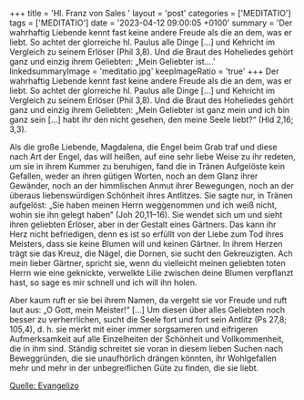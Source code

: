 +++
title = 'Hl. Franz von Sales  '
layout = 'post'
categories = ['MEDITATIO']
tags = ['MEDITATIO']
date = '2023-04-12 09:00:05 +0100'
summary = 'Der wahrhaftig Liebende kennt fast keine andere Freude als die an dem, was er liebt. So achtet der glorreiche hl. Paulus alle Dinge […] und Kehricht im Vergleich zu seinem Erlöser (Phil 3,8). Und die Braut des Hoheliedes gehört ganz und einzig ihrem Geliebten: „Mein Geliebter ist....'
linkedsummaryImage = 'meditatio.jpg'
keepImageRatio = 'true'
+++
Der wahrhaftig Liebende kennt fast keine andere Freude als die an dem, was er liebt. So achtet der glorreiche hl. Paulus alle Dinge […] und Kehricht im Vergleich zu seinem Erlöser (Phil 3,8). Und die Braut des Hoheliedes gehört ganz und einzig ihrem Geliebten: „Mein Geliebter ist ganz mein und ich bin ganz sein […] habt ihr den nicht gesehen, den meine Seele liebt?“ (Hld 2,16; 3,3).<!--more-->

Als die große Liebende, Magdalena, die Engel beim Grab traf und diese nach Art der Engel, das will heißen, auf eine sehr liebe Weise zu ihr redeten, um sie in ihrem Kummer zu beruhigen, fand die in Tränen Aufgelöste kein Gefallen, weder an ihren gütigen Worten, noch an dem Glanz ihrer Gewänder, noch an der himmlischen Anmut ihrer Bewegungen, noch an der überaus liebenswürdigen Schönheit ihres Antlitzes. Sie sagte nur, in Tränen aufgelöst: „Sie haben meinen Herrn weggenommen und ich weiß nicht, wohin sie ihn gelegt haben“ (Joh 20,11–16). Sie wendet sich um und sieht ihren geliebten Erlöser, aber in der Gestalt eines Gärtners. Das kann ihr Herz nicht befriedigen, denn es ist so erfüllt von der Liebe zum Tod ihres Meisters, dass sie keine Blumen will und keinen Gärtner. In ihrem Herzen trägt sie das Kreuz, die Nägel, die Dornen, sie sucht den Gekreuzigten. Ach mein lieber Gärtner, spricht sie, wenn du vielleicht meinen geliebten toten Herrn wie eine geknickte, verwelkte Lilie zwischen deine Blumen verpflanzt hast, so sage es mir schnell und ich will ihn holen. 

Aber kaum ruft er sie bei ihrem Namen, da vergeht sie vor Freude und ruft laut aus: „O Gott, mein Meister!“ […] Um diesen über alles Geliebten noch besser zu verherrlichen, sucht die Seele fort und fort sein Antlitz (Ps 27,8; 105,4), d. h. sie merkt mit einer immer sorgsameren und eifrigeren Aufmerksamkeit auf alle Einzelheiten der Schönheit und Vollkommenheit, die in ihm sind. Ständig schreitet sie voran in diesem lieben Suchen nach Beweggründen, die sie unaufhörlich drängen könnten, ihr Wohlgefallen mehr und mehr in der unbegreiflichen Güte zu finden, die sie liebt.





[Quelle: Evangelizo](https://evangeliumtagfuertag.org/DE/gospel)
